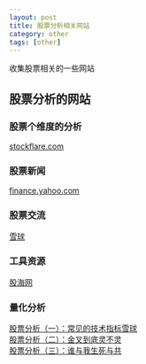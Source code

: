 ```yaml
---
layout: post
title: 股票分析相关网站
category: other
tags: [other]
---
```


收集股票相关的一些网站

## 股票分析的网站

### 股票个维度的分析
[stockflare.com](https://stockflare.com)

### 股票新闻
[finance.yahoo.com](https://finance.yahoo.com/quote/bidu?ltr=1)

### 股票交流
[雪球](https://xueqiu.com/)

### 工具资源
[股海网](http://www.guhai.com.cn/)


### 量化分析
[股票分析（一）：常见的技术指标雪球](http://blog.callmewhy.com/2016/02/27/stock-analyse-1/)<br/>
[股票分析（二）：金叉到底灵不灵](http://blog.callmewhy.com/2016/03/06/stock-analyse-2/)<br/>
[股票分析（三）：谁与我生死与共](http://blog.callmewhy.com/2016/03/24/stock-analyse-3/)


